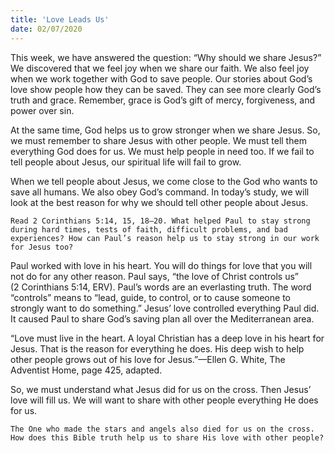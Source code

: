 ```yaml
---
title: 'Love Leads Us'
date: 02/07/2020
---
```


This week, we have answered the question: “Why should we share Jesus?” We discovered that we feel joy when we share our faith. We also feel joy when we work together with God to save people. Our stories about God’s love show people how they can be saved. They can see more clearly God’s truth and grace. Remember, grace is God’s gift of mercy, forgiveness, and power over sin.

At the same time, God helps us to grow stronger when we share Jesus. So, we must remember to share Jesus with other people. We must tell them everything God does for us. We must help people in need too. If we fail to tell people about Jesus, our spiritual life will fail to grow.

When we tell people about Jesus, we come close to the God who wants to save all humans. We also obey God’s command. In today’s study, we will look at the best reason for why we should tell other people about Jesus.

`Read 2 Corinthians 5:14, 15, 18–20. What helped Paul to stay strong during hard times, tests of faith, difficult problems, and bad experiences? How can Paul’s reason help us to stay strong in our work for Jesus too?`

Paul worked with love in his heart. You will do things for love that you will not do for any other reason. Paul says, “the love of Christ controls us” (2 Corinthians 5:14, ERV). Paul’s words are an everlasting truth. The word “controls” means to “lead, guide, to control, or to cause someone to strongly want to do something.” Jesus’ love controlled everything Paul did. It caused Paul to share God’s saving plan all over the Mediterranean area.

“Love must live in the heart. A loyal Christian has a deep love in his heart for Jesus. That is the reason for everything he does. His deep wish to help other people grows out of his love for Jesus.”—Ellen G. White, The Adventist Home, page 425, adapted.

So, we must understand what Jesus did for us on the cross. Then Jesus’ love will fill us. We will want to share with other people everything He does for us.

`The One who made the stars and angels also died for us on the cross. How does this Bible truth help us to share His love with other people?`
